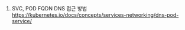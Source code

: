 1. SVC, POD FQDN DNS 접근 방법
https://kubernetes.io/docs/concepts/services-networking/dns-pod-service/
